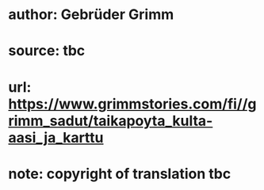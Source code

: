 # author: Gebrüder Grimm
# source: tbc
# url: https://www.grimmstories.com/fi//grimm_sadut/taikapoyta_kulta-aasi_ja_karttu
# note: copyright of translation tbc


